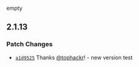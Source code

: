 empty

## 2.1.13

### Patch Changes

- [`a1d9525`](https://github.com/tophackr-test/tmaui-test/commit/a1d952548f8b07019560c6c4a4f0be81107b095a) Thanks [@tophackr](https://github.com/tophackr)! - new version test

